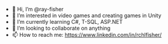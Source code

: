 - 👋 Hi, I’m @ray-fisher
- 👀 I’m interested in video games and creating games in Unity
- 🌱 I’m currently learning C#, T-SQL, ASP.NET
- 💞️ I’m looking to collaborate on anything 
- 📫 How to reach me: https://www.linkedin.com/in/rchlfisher/

<!---
ray-fisher/ray-fisher is a ✨ special ✨ repository because its `README.md` (this file) appears on your GitHub profile.
You can click the Preview link to take a look at your changes.
--->
